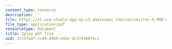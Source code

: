 ```yaml
---
content_type: resource
description: ''
file: https://ol-ocw-studio-app-qa.s3.amazonaws.com/courses/res-6-008-digital-signal-processing-spring-2011/3cf3faafccd8d4b9e42edc574386fecc_TuCYGjp7WKU.pdf
file_type: application/pdf
resourcetype: Document
title: 3play pdf file
uid: 3cf3faaf-ccd8-d4b9-e42e-dc574386fecc
---
```

